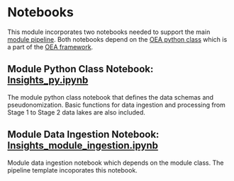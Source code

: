 # Notebooks

This module incorporates two notebooks needed to support the main [module pipeline](https://github.com/microsoft/OpenEduAnalytics/tree/main/modules/module_catalog/Microsoft_Education_Insights/pipeline). Both notebooks depend on the [OEA python class](https://github.com/microsoft/OpenEduAnalytics/blob/main/framework/synapse/notebook/OEA_py.ipynb) which is a part of the [OEA framework](https://github.com/microsoft/OpenEduAnalytics/tree/main/framework).

## Module Python Class Notebook: [Insights_py.ipynb](https://github.com/microsoft/OpenEduAnalytics/blob/main/modules/module_catalog/Microsoft_Education_Insights/notebook/Insights_py.ipynb)

The module python class notebook that defines the data schemas and pseudonomization. Basic functions for data ingestion and processing from Stage 1 to Stage 2 data lakes are also included.

## Module Data Ingestion Notebook: [Insights_module_ingestion.ipynb](https://github.com/microsoft/OpenEduAnalytics/blob/main/modules/module_catalog/Microsoft_Education_Insights/notebook/Insights_module_ingestion.ipynb)

Module data ingestion notebook which depends on the module class. The pipeline template incoporates this notebook. 
